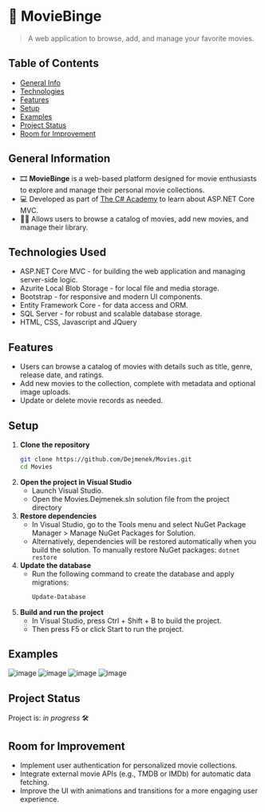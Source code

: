 # 🎥 MovieBinge
> A web application to browse, add, and manage your favorite movies.

## Table of Contents
* [General Info](#general-information)
* [Technologies](#technologies-used)
* [Features](#features)
* [Setup](#setup)
* [Examples](#examples)
* [Project Status](#project-status)
* [Room for Improvement](#room-for-improvement)

## General Information
- 🎞 **MovieBinge** is a web-based platform designed for movie enthusiasts to explore and manage their personal movie collections.
- 💻 Developed as part of [The C# Academy](https://www.thecsharpacademy.com) to learn about ASP.NET Core MVC.
- 🙍🏻‍ Allows users to browse a catalog of movies, add new movies, and manage their library.

## Technologies Used
- ASP.NET Core MVC - for building the web application and managing server-side logic.
- Azurite Local Blob Storage - for local file and media storage.
- Bootstrap - for responsive and modern UI components.
- Entity Framework Core - for data access and ORM.
- SQL Server - for robust and scalable database storage.
- HTML, CSS, Javascript and JQuery

## Features
- Users can browse a catalog of movies with details such as title, genre, release date, and ratings.
- Add new movies to the collection, complete with metadata and optional image uploads.
- Update or delete movie records as needed.

## Setup
1. **Clone the repository**
   ```bash
   git clone https://github.com/Dejmenek/Movies.git
   cd Movies
   ```
2. **Open the project in Visual Studio**  
	- Launch Visual Studio.
	- Open the Movies.Dejmenek.sln solution file from the project directory
3. **Restore dependencies**  
	- In Visual Studio, go to the Tools menu and select NuGet Package Manager > Manage NuGet Packages for Solution.
	- Alternatively, dependencies will be restored automatically when you build the solution. To manually restore NuGet packages: ```dotnet restore```
4. **Update the database**
	- Run the following command to create the database and apply migrations:
		```bash	
	    Update-Database
		```
5. **Build and run the project**  
    - In Visual Studio, press Ctrl + Shift + B to build the project.
    - Then press F5 or click Start to run the project.

## Examples
![image](https://github.com/user-attachments/assets/250df69f-9a12-4420-a163-a0492bc3cb52)
![image](https://github.com/user-attachments/assets/4403d61b-334f-4b7e-87c6-33aa4feae529)
![image](https://github.com/user-attachments/assets/a7dd85f5-3bb6-4bba-99b1-c8cf2203d16a)
![image](https://github.com/user-attachments/assets/56899422-27c4-473c-b764-e3c5e77985cd)


## Project Status
Project is: _in progress_ 🛠️

## Room for Improvement
- Implement user authentication for personalized movie collections.
- Integrate external movie APIs (e.g., TMDB or IMDb) for automatic data fetching.
- Improve the UI with animations and transitions for a more engaging user experience.
